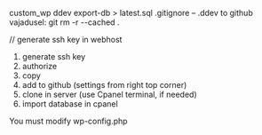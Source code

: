 custom_wp ddev export-db > latest.sql
.gitignore – .ddev
to github
vajadusel: git rm -r --cached .

// generate ssh key in webhost

1. generate ssh key
2. authorize
3. copy
4. add to github (settings from right top corner)
5. clone in server (use Cpanel terminal, if needed)
6. import database in cpanel

You must modify wp-config.php

